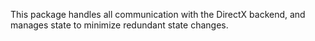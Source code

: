 This package handles all communication with the DirectX backend, and
manages state to minimize redundant state changes.
